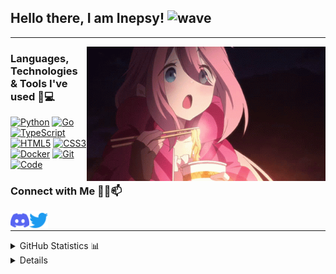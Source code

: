 ## Hello there, I am Inepsy! ![wave](https://user-images.githubusercontent.com/104657171/226482545-76dd5651-42f1-4c45-b637-fae58ad8ae16.gif)

---

<img align="right" alt="Nadeshiko" title="<3" height="215px" src="assets/nadeshiko.gif">

### Languages, Technologies & Tools I've used 🚀💻

[![Python](https://img.shields.io/static/v1?style=for-the-badge&logo=Python&logoColor=FFFFFF&message=Python&color=3776AB&label=)](https://www.python.org/)
[![Go](https://img.shields.io/static/v1?style=for-the-badge&logo=Go&logoColor=FFFFFF&message=Go&color=00ADD8&label=)](https://golang.org/)
[![TypeScript](https://img.shields.io/static/v1?style=for-the-badge&logo=TypeScript&logoColor=FFFFFF&message=TypeScript&color=3178C6&label=)](https://www.typescriptlang.org/)
[![HTML5](https://img.shields.io/static/v1?style=for-the-badge&logo=HTML5&logoColor=FFFFFF&message=HTML5&color=E34F26&label=)](https://html.spec.whatwg.org/multipage/)
[![CSS3](https://img.shields.io/static/v1?style=for-the-badge&logo=CSS3&logoColor=FFFFFF&message=CSS3&color=1572B6&label=)](https://www.w3.org/Style/CSS/)
[![Docker](https://img.shields.io/static/v1?style=for-the-badge&logo=Docker&logoColor=FFFFFF&message=Docker&color=2496ED&label=)](https://www.docker.com/)
[![Git](https://img.shields.io/static/v1?style=for-the-badge&logo=Git&message=Git&logoColor=FFFFFF&color=F05032&label=)](https://git-scm.com/)
[![Code](https://img.shields.io/static/v1?style=for-the-badge&logo=Visual+Studio+Code&logoColor=FFFFFF&message=Code&color=007ACC&label=)](https://code.visualstudio.com/)

### Connect with Me 🤝🏻📫

<p>
  <a href="https://discord.gg/BJxC9wyuHz">
    <img align="left" alt="Discord" title="Discord" width="30px" src="assets/discord.png">
  </a>
  <a href="https://twitter.com/notnathan_24">
    <img align="left" alt="Twitter" title="Twitter" width="30px" src="assets/twitter.png">
  </a>
<br>

---

<details close>
<summary>GitHub Statistics 📊</summary>
<br>
<p>
  <a href="https://github.com/NotNathan24" width="100%">
    <img alt="GitHub Stats" height="165px" src="https://github-readme-stats.vercel.app/api?username=NotNathan24&count_private=true&show_icons=true&theme=dark&hide_border=true&hide_title=true&include_all_commits=true">
    <img alt="Top Langs" height="165px" src="https://github-readme-stats.vercel.app/api/top-langs?username=NotNathan24&langs_count=10&layout=compact&hide_border=true&theme=dark">
  </a>
</p>
</details>

<details close>

---

<p align="center">Thanks for stopping by! 😊 Show some ❤️ by starring some of my repositories if you find them interesting.</p>
<p align="center">

